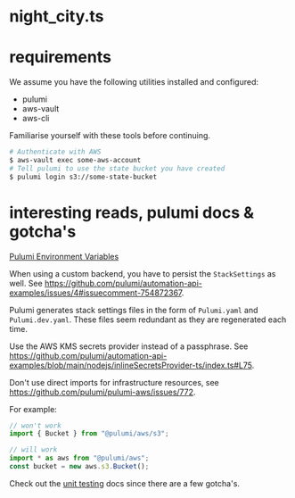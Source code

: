 # night_city.ts

# requirements

We assume you have the following utilities installed and configured:

- pulumi
- aws-vault
- aws-cli

Familiarise yourself with these tools before continuing.

```bash
# Authenticate with AWS
$ aws-vault exec some-aws-account
# Tell pulumi to use the state bucket you have created
$ pulumi login s3://some-state-bucket
```

# interesting reads, pulumi docs & gotcha's

[Pulumi Environment Variables](https://www.pulumi.com/docs/reference/cli/environment-variables/)

When using a custom backend, you have to persist the `StackSettings` as well. See https://github.com/pulumi/automation-api-examples/issues/4#issuecomment-754872367.

Pulumi generates stack settings files in the form of `Pulumi.yaml` and `Pulumi.dev.yaml`. These files seem redundant as they are regenerated each time.

Use the AWS KMS secrets provider instead of a passphrase. See https://github.com/pulumi/automation-api-examples/blob/main/nodejs/inlineSecretsProvider-ts/index.ts#L75.

Don't use direct imports for infrastructure resources, see https://github.com/pulumi/pulumi-aws/issues/772.

For example:

```typescript
// won't work
import { Bucket } from "@pulumi/aws/s3";

// will work
import * as aws from "@pulumi/aws";
const bucket = new aws.s3.Bucket();
```

Check out the [unit testing](https://www.pulumi.com/docs/guides/testing/unit/) docs since there are a few gotcha's.

